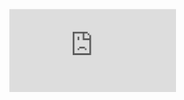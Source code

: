<embed src="https://github.com/mpspencer93/Running_Sim/blob/master/Report%20-%20UE4%20Running%20Simulator.pdf" type="application/pdf" />
